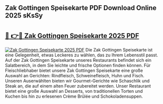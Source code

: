 ## Zak Gottingen Speisekarte PDF Download Online 2025 sKsSy

# <h2><a href="http://gc73rs.nevu.top/?p=Zak+Gottingen+Speisekarte">🔗 👉🔴 Zak Gottingen Speisekarte 2025 PDF</a></h2>

[![Zak Gottingen Speisekarte 2025 PDF](https://i.imgur.com/dBaPXMq.png)](http://gc73rs.nevu.top/?p=Zak+Gottingen+Speisekarte)
Die Zak Gottingen Speisekarte ist eine Gelegenheit, etwas Leckeres zu wählen, das zu Ihrem Lebensstil passt. Auf der Zak Gottingen Speisekarte unseres Restaurants befindet sich ein Salatbereich, in dem Sie leichte und frische Optionen finden können. Für Fleischliebhaber bietet unsere Zak Gottingen Speisekarte eine große Auswahl an Gerichten: Rindfleisch, Schweinefleisch, Huhn und Fisch. Unseren Auserwählten bieten wir Gourmet-Gerichte wie Schaschlik und Steak an, die auf einem alten Feuer zubereitet werden. Unser Restaurant bietet eine große Auswahl an Desserts, von traditionellen Torten und Kuchen bis hin zu erlesenen Crème Brûlée und Schokoladensuppen.
